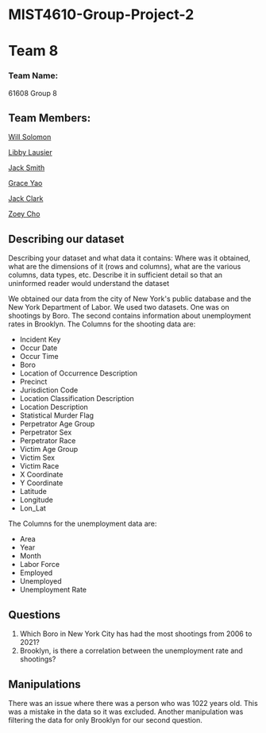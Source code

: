 # MIST4610-Group-Project-2
# Team 8

### Team Name:

61608 Group 8

## Team Members:

[Will Solomon](https://github.com/Willtsolomon)

[Libby Lausier](https://github.com/libbylausier)

[Jack Smith](https://github.com/jacklsmith14)

[Grace Yao](https://github.com/graceyao2)

[Jack Clark](https://github.com/JackClark12)

[Zoey Cho](https://github.com/hc29584)


## Describing our dataset
Describing your dataset and what data it contains:
Where was it obtained, what are the dimensions of it (rows and columns), what are the various
columns, data types, etc. Describe it in sufficient detail so that an uninformed reader would
understand the dataset

We obtained our data from the city of New York's public database and the New York Department of Labor. 
We used two datasets. One was on shootings by Boro. The second contains information about unemployment rates in Brooklyn.
The Columns for the shooting data are:

- Incident Key 
- Occur Date
- Occur Time
- Boro
- Location of Occurrence Description
- Precinct
- Jurisdiction Code
- Location Classification Description
- Location Description
- Statistical Murder Flag
- Perpetrator Age Group
- Perpetrator Sex
- Perpetrator Race
- Victim Age Group
- Victim Sex
- Victim Race
- X Coordinate
- Y Coordinate
- Latitude
- Longitude
- Lon_Lat

The Columns for the unemployment data are:

- Area
- Year
- Month
- Labor Force
- Employed
- Unemployed
- Unemployment Rate








## Questions
 1. Which Boro in New York City has had the most shootings from 2006 to 2021?
 2. Brooklyn, is there a correlation between the unemployment rate and shootings?

## Manipulations

There was an issue where there was a person who was 1022 years old. This was a mistake in the data so it was excluded. Another manipulation was filtering the data for only Brooklyn for our second question.

